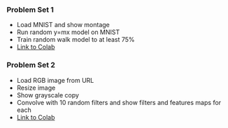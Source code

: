 ### Problem Set 1
- Load MNIST and show montage
- Run random y=mx model on MNIST
- Train random walk model to at least 75%
- [Link to Colab](https://colab.research.google.com/drive/1EEar4ypFU1VXRFx1mSKXpv5EKB1U7pbs?usp=sharing)

### Problem Set 2
- Load RGB image from URL
- Resize image
- Show grayscale copy
- Convolve with 10 random filters and show filters and features maps for each
- [Link to Colab](https://colab.research.google.com/drive/10t-PConomQN82XKT_8BMNNIHRAs58WzZ?usp=sharing)
